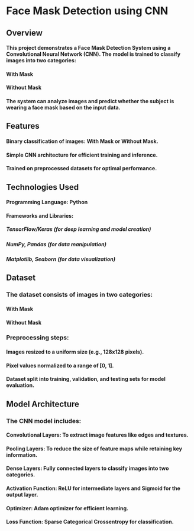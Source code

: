 # Face Mask Detection using CNN

## Overview

#### This project demonstrates a Face Mask Detection System using a Convolutional Neural Network (CNN). The model is trained to classify images into two categories:

#### With Mask
#### Without Mask
#### The system can analyze images and predict whether the subject is wearing a face mask based on the input data.

## **Features**

#### Binary classification of images: With Mask or Without Mask.
#### Simple CNN architecture for efficient training and inference.
#### Trained on preprocessed datasets for optimal performance.

## Technologies Used

#### Programming Language: Python
#### Frameworks and Libraries:
##### TensorFlow/Keras (for deep learning and model creation)
##### NumPy, Pandas (for data manipulation)
##### Matplotlib, Seaborn (for data visualization)

## Dataset

### The dataset consists of images in two categories:
#### With Mask
#### Without Mask
### Preprocessing steps:
#### Images resized to a uniform size (e.g., 128x128 pixels).
#### Pixel values normalized to a range of [0, 1].
#### Dataset split into training, validation, and testing sets for model evaluation.

## Model Architecture

### The CNN model includes:

#### Convolutional Layers: To extract image features like edges and textures.
#### Pooling Layers: To reduce the size of feature maps while retaining key information.
#### Dense Layers: Fully connected layers to classify images into two categories.
#### Activation Function: ReLU for intermediate layers and Sigmoid for the output layer.
#### Optimizer: Adam optimizer for efficient learning.
#### Loss Function: Sparse Categorical Crossentropy for classification.

